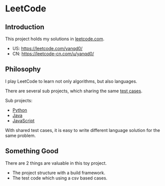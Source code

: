 # LeetCode

## Introduction

This project holds my solutions in [leetcode.com].

- US: <https://leetcode.com/yanqd0/>
- CN: <https://leetcode-cn.com/u/yanqd0/>

[leetcode.com]:https://leetcode.com/

## Philosophy

I play LeetCode to learn not only algorithms, but also languages.

There are several sub projects, which sharing the same [test cases](./test).

Sub projects:

- [Python](./python)
- [Java](./java)
- [JavaScript](./javascript)

With shared test cases, it is easy to write different language solution for the same problem.

## Something Good

There are 2 things are valuable in this toy project.

- The project structure with a build framework.
- The test code which using a csv based cases.
